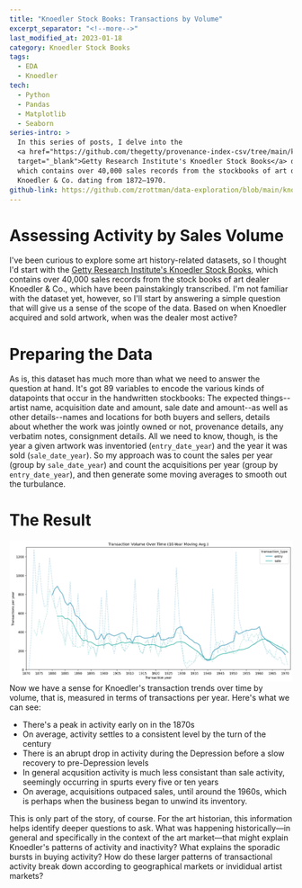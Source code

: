 ```yaml
---
title: "Knoedler Stock Books: Transactions by Volume"
excerpt_separator: "<!--more-->"
last_modified_at: 2023-01-18
category: Knoedler Stock Books
tags:
  - EDA
  - Knoedler
tech:
  - Python
  - Pandas
  - Matplotlib
  - Seaborn
series-intro: >
  In this series of posts, I delve into the 
  <a href="https://github.com/thegetty/provenance-index-csv/tree/main/knoedler" 
  target="_blank">Getty Research Institute's Knoedler Stock Books</a> dataset, 
  which contains over 40,000 sales records from the stockbooks of art dealer M. 
  Knoedler & Co. dating from 1872–1970.
github-link: https://github.com/zrottman/data-exploration/blob/main/knoedler/01_transaction-volume.ipynb
---
```


# Assessing Activity by Sales Volume
I've been curious to explore some art history-related datasets, so I thought I'd start with the [Getty Research Institute's Knoedler Stock Books](https://github.com/thegetty/provenance-index-csv/tree/main/knoedler), which contains over 40,000 sales records from the stock books of art dealer Knoedler & Co., which have been painstakingly transcribed. I'm not familiar with the dataset yet, however, so I'll start by answering a simple question that will give us a sense of the scope of the data. Based on when Knoedler acquired and sold artwork, when was the dealer most active?

<!--more-->


# Preparing the Data
As is, this dataset has much more than what we need to answer the question at hand. It's got 89 variables to encode the various kinds of datapoints that occur in the handwritten stockbooks: The expected things--artist name, acquisition date and amount, sale date and amount--as well as other details--names and locations for both buyers and sellers, details about whether the work was jointly owned or not, provenance details, any verbatim notes, consignment details. All we need to know, though, is the year a given artwork was inventoried (`entry_date_year`) and the year it was sold (`sale_date_year`). So my approach was to count the sales per year (group by `sale_date_year`) and count the acquisitions per year (group by `entry_date_year`), and then generate some moving averages to smooth out the turbulance.


# The Result
![Knoedler Transaction Volume Over Time](/assets/images/knoedler-transaction-volume.png)
Now we have a sense for Knoedler's transaction trends over time by volume, that is, measured in terms of transactions per year. Here's what we can see:
- There's a peak in activity early on in the 1870s
- On average, activity settles to a consistent level by the turn of the century
- There is an abrupt drop in activity during the Depression before a slow recovery to pre-Depression levels
- In general acqusition activity is much less consistant than sale activity, seemingly occurring in spurts every five or ten years
- On average, acquisitions outpaced sales, until around the 1960s, which is perhaps when the business began to unwind its inventory.

This is only part of the story, of course. For the art historian, this information helps identify deeper questions to ask. What was happening historically—in general and specifically in the context of the art market—that might explain Knoedler's patterns of activity and inactivity? What explains the sporadic bursts in buying activity? How do these larger patterns of transactional activity break down according to geographical markets or invididual artist markets? 
